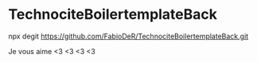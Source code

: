 # TechnociteBoilertemplateBack

npx degit https://github.com/FabioDeR/TechnociteBoilertemplateBack.git


Je vous aime <3 <3 <3 <3
